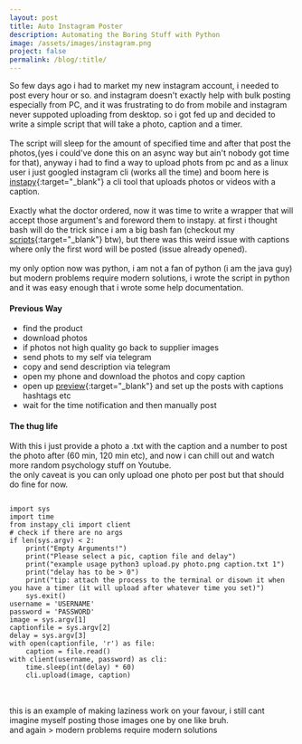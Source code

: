 ```yaml
---
layout: post
title: Auto Instagram Poster
description: Automating the Boring Stuff with Python
image: /assets/images/instagram.png
project: false
permalink: /blog/:title/
---
```

So few days ago i had to market my new instagram account, i needed to post every hour or so. and instagram doesn't exactly help with bulk posting especially from PC, and it was frustrating to do from mobile and instagram never suppoted uploading from desktop. so i got fed up and decided to write a simple script that will take a photo, caption and a timer.<br> <br>
The script will sleep for the amount of specified time and after that post the photos,(yes i could've done this on an async way but ain't nobody got time for that), anyway i had to find a way to upload phots from pc and as a linux user i just googled instagram cli (works all the time) and boom here is [instapy](https://github.com/instagrambot/instapy-cli){:target="_blank"} a cli tool that uploads photos or videos with a caption.<br> <br>
Exactly what the doctor ordered, now it was time to write a wrapper that will accept those argument's and foreword them to instapy. at first i thought bash will do the trick since i am a big bash fan (checkout my [scripts](https://github.com/Blacksuan19/Scripts){:target="_blank"} btw), but there was this weird issue with captions where only the first word will be posted (issue already opened).<br><br>
my only option now was python, i am not a fan of python (i am the java guy) but modern problems require modern solutions,
i wrote the script in python and it was easy enough that i wrote some help documentation.<br>

#### Previous Way
- find the product
- download photos
- if photos not high quality go back to supplier images
- send phots to my self via telegram
- copy and send description via telegram
- open my phone and download the photos and copy caption
- open up [preview](https://play.google.com/store/apps/details?id=com.sensio.instapreview&hl=en){:target="_blank"} and set up the posts with captions hashtags etc
- wait for the time notification and then manually post

#### The thug life

With this i just provide a photo a .txt with the caption and a number to post the photo after (60 min, 120 min etc), and now i can chill out and watch more random psychology stuff on Youtube.<br>
the only caveat is you can only upload one photo per post but that should do fine for now.<br>
<pre>
<code class="language-python">
import sys
import time
from instapy_cli import client
# check if there are no args
if len(sys.argv) < 2:
    print("Empty Arguments!")
    print("Please select a pic, caption file and delay")
    print("example usage python3 upload.py photo.png caption.txt 1")
    print("delay has to be > 0")
    print("tip: attach the process to the terminal or disown it when you have a timer (it will upload after whatever time you set)")
    sys.exit()
username = 'USERNAME'
password = 'PASSWORD'
image = sys.argv[1]
captionfile = sys.argv[2]
delay = sys.argv[3]
with open(captionfile, 'r') as file:
    caption = file.read()
with client(username, password) as cli:
    time.sleep(int(delay) * 60)
    cli.upload(image, caption)
</code>
</pre>
<br>
this is an example of making laziness work on your favour, i still cant imagine myself posting those images one by one like bruh.<br>
and again
> modern problems require modern solutions